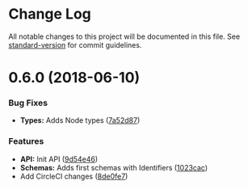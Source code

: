 # Change Log

All notable changes to this project will be documented in this file. See [standard-version](https://github.com/conventional-changelog/standard-version) for commit guidelines.

<a name="0.6.0"></a>
# 0.6.0 (2018-06-10)


### Bug Fixes

* **Types:** Adds Node types ([7a52d87](https://bitbucket.org/nrkno/tv-automation-lawo-state/commits/7a52d87))


### Features

* **API:** Init API ([9d54e46](https://bitbucket.org/nrkno/tv-automation-lawo-state/commits/9d54e46))
* **Schemas:** Adds first schemas with Identifiers ([1023cac](https://bitbucket.org/nrkno/tv-automation-lawo-state/commits/1023cac))
* Add CircleCI changes ([8de0fe7](https://bitbucket.org/nrkno/tv-automation-lawo-state/commits/8de0fe7))
